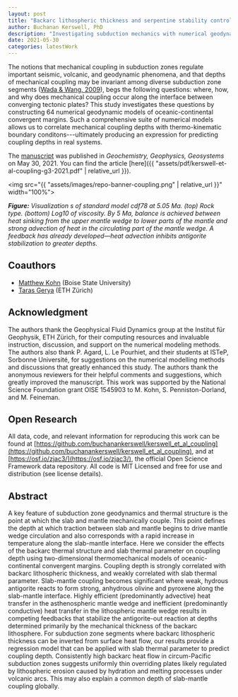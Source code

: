 ```yaml
---
layout: post
title: "Backarc lithospheric thickness and serpentine stability control slab-mantle coupling depths in subduction zones"
author: Buchanan Kerswell, PhD
description: "Investigating subduction mechanics with numerical geodynamic models"
date: 2021-05-30
categories: latestWork
---
```


The notions that mechanical coupling in subduction zones regulate important seismic, volcanic, and geodynamic phenomena, and that depths of mechanical coupling may be invariant among diverse subduction zone segments ([Wada & Wang, 2009](https://agupubs.onlinelibrary.wiley.com/doi/abs/10.1029/2009GC002570)), begs the following questions: where, how, and why does mechanical coupling occur along the interface between converging tectonic plates? This study investigates these questions by constructing 64 numerical geodynamic models of oceanic-continental convergent margins. Such a comprehensive suite of numerical models allows us to correlate mechanical coupling depths with thermo-kinematic boundary conditons---ultimately producing an expression for predicting coupling depths in real systems.

The [manuscript](https://agupubs.onlinelibrary.wiley.com/doi/abs/10.1029/2020GC009304) was published in *Geochemistry, Geophysics, Geosystems* on May 30, 2021. You can find the article [here]({{ "assets/pdf/kerswell-et-al-coupling-g3-2021.pdf" | relative_url }}).

<img src="{{ "assets/images/repo-banner-coupling.png" | relative_url }}" width="100%">

***Figure:*** *Visualization s of standard model cdf78 at 5.05 Ma. (top) Rock type. (bottom) Log10 of viscosity. By 5 Ma, balance is achieved between heat sinking from the upper mantle wedge to lower parts of the mantle and strong advection of heat in the circulating part of the mantle wedge. A feedback has already developed—heat advection inhibits antigorite stabilization to greater depths.*

## Coauthors
 - [Matthew Kohn](https://www.google.com/url?sa=t&rct=j&q=&esrc=s&source=web&cd=&cad=rja&uact=8&ved=2ahUKEwj8yqqTw8T5AhWSADQIHaYXAfQQFnoECA4QAQ&url=https%3A%2F%2Fwww.boisestate.edu%2Fearth%2Fstaff-members%2Fmatthew-j-kohn%2F&usg=AOvVaw3-lM9gvqmVRHG-WhSRFOdu) (Boise State University)
 - [Taras Gerya](https://www.google.com/url?sa=t&rct=j&q=&esrc=s&source=web&cd=&cad=rja&uact=8&ved=2ahUKEwjI1eiYw8T5AhViLzQIHdZJDT4QFnoECBMQAQ&url=https%3A%2F%2Ferdw.ethz.ch%2Fen%2Fpeople%2Fprofile.taras-gerya.html&usg=AOvVaw1ZWpP5eVNtfgnNmrhmGcGJ) (ETH Zürich)

## Acknowledgment
The authors thank the Geophysical Fluid Dynamics group at the Institut für Geophysik, ETH Zürich, for their computing resources and invaluable instruction, discussion, and support on the numerical modeling methods. The authors also thank P. Agard, L. Le Pourhiet, and their students at ISTeP, Sorbonne Université, for suggestions on the numerical modelling methods and discussions that greatly enhanced this study. The authors thank the anonymous reviewers for their helpful comments and suggestions, which greatly improved the manuscript. This work was supported by the National Science Foundation grant OISE 1545903 to M. Kohn, S. Penniston-Dorland, and M. Feineman.

## Open Research
All data, code, and relevant information for reproducing this work can be found at [https://github.com/buchanankerswell/kerswell_et_al_coupling](https://github.com/buchanankerswell/kerswell_et_al_coupling), and at [https://osf.io/zjac3/](https://osf.io/zjac3/), the official Open Science Framework data repository. All code is MIT Licensed and free for use and distribution (see license details).

## Abstract
A key feature of subduction zone geodynamics and thermal structure is the point at which the slab and mantle mechanically couple. This point defines the depth at which traction between slab and mantle begins to drive mantle wedge circulation and also corresponds with a rapid increase in temperature along the slab-mantle interface. Here we consider the effects of the backarc thermal structure and slab thermal parameter on coupling depth using two-dimensional thermomechanical models of oceanic-continental convergent margins. Coupling depth is strongly correlated with backarc lithospheric thickness, and weakly correlated with slab thermal parameter. Slab-mantle coupling becomes significant where weak, hydrous antigorite reacts to form strong, anhydrous olivine and pyroxene along the slab-mantle interface. Highly efficient (predominantly advective) heat transfer in the asthenospheric mantle wedge and inefficient (predominantly conductive) heat transfer in the lithospheric mantle wedge results in competing feedbacks that stabilize the antigorite-out reaction at depths determined primarily by the mechanical thickness of the backarc lithosphere. For subduction zone segments where backarc lithospheric thickness can be inverted from surface heat flow, our results provide a regression model that can be applied with slab thermal parameter to predict coupling depth. Consistently high backarc heat flow in circum-Pacific subduction zones suggests uniformly thin overriding plates likely regulated by lithospheric erosion caused by hydration and melting processes under volcanic arcs. This may also explain a common depth of slab-mantle coupling globally.
